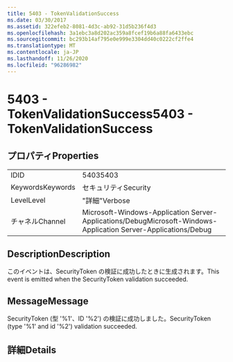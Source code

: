 ```yaml
---
title: 5403 - TokenValidationSuccess
ms.date: 03/30/2017
ms.assetid: 322efeb2-8081-4d3c-ab92-31d5b236f4d3
ms.openlocfilehash: 3a1ebc3a8d202ac359a8fcef19b6a88fa6433ebc
ms.sourcegitcommit: bc293b14af795e0e999e3304dd40c0222cf2ffe4
ms.translationtype: MT
ms.contentlocale: ja-JP
ms.lasthandoff: 11/26/2020
ms.locfileid: "96286982"
---
```

# <a name="5403---tokenvalidationsuccess"></a><span data-ttu-id="f3c6a-102">5403 - TokenValidationSuccess</span><span class="sxs-lookup"><span data-stu-id="f3c6a-102">5403 - TokenValidationSuccess</span></span>

## <a name="properties"></a><span data-ttu-id="f3c6a-103">プロパティ</span><span class="sxs-lookup"><span data-stu-id="f3c6a-103">Properties</span></span>  
  
|||  
|-|-|  
|<span data-ttu-id="f3c6a-104">ID</span><span class="sxs-lookup"><span data-stu-id="f3c6a-104">ID</span></span>|<span data-ttu-id="f3c6a-105">5403</span><span class="sxs-lookup"><span data-stu-id="f3c6a-105">5403</span></span>|  
|<span data-ttu-id="f3c6a-106">Keywords</span><span class="sxs-lookup"><span data-stu-id="f3c6a-106">Keywords</span></span>|<span data-ttu-id="f3c6a-107">セキュリティ</span><span class="sxs-lookup"><span data-stu-id="f3c6a-107">Security</span></span>|  
|<span data-ttu-id="f3c6a-108">Level</span><span class="sxs-lookup"><span data-stu-id="f3c6a-108">Level</span></span>|<span data-ttu-id="f3c6a-109">"詳細"</span><span class="sxs-lookup"><span data-stu-id="f3c6a-109">Verbose</span></span>|  
|<span data-ttu-id="f3c6a-110">チャネル</span><span class="sxs-lookup"><span data-stu-id="f3c6a-110">Channel</span></span>|<span data-ttu-id="f3c6a-111">Microsoft-Windows-Application Server-Applications/Debug</span><span class="sxs-lookup"><span data-stu-id="f3c6a-111">Microsoft-Windows-Application Server-Applications/Debug</span></span>|  
  
## <a name="description"></a><span data-ttu-id="f3c6a-112">Description</span><span class="sxs-lookup"><span data-stu-id="f3c6a-112">Description</span></span>  

 <span data-ttu-id="f3c6a-113">このイベントは、SecurityToken の検証に成功したときに生成されます。</span><span class="sxs-lookup"><span data-stu-id="f3c6a-113">This event is emitted when the SecurityToken validation succeeded.</span></span>  
  
## <a name="message"></a><span data-ttu-id="f3c6a-114">Message</span><span class="sxs-lookup"><span data-stu-id="f3c6a-114">Message</span></span>  

 <span data-ttu-id="f3c6a-115">SecurityToken (型 '%1'、ID '%2') の検証に成功しました。</span><span class="sxs-lookup"><span data-stu-id="f3c6a-115">SecurityToken (type '%1' and id '%2') validation succeeded.</span></span>  
  
## <a name="details"></a><span data-ttu-id="f3c6a-116">詳細</span><span class="sxs-lookup"><span data-stu-id="f3c6a-116">Details</span></span>
